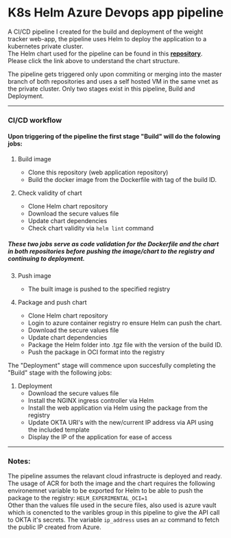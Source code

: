 # K8s Helm Azure Devops app pipeline

A CI/CD pipeline I created for the build and deployment of the weight tracker web-app, the pipeline uses Helm to deploy the application to a kubernetes private cluster.<br>
The Helm chart used for the pipeline can be found in this **<a href="https://github.com/sincros121/NodsJS-web-app-with-Kubernetes-and-Helm.git" title="">repository</a>**.<br>
Please click the link above to understand the chart structure.<br>

The pipeline gets triggered only upon commiting or merging into the master branch of both repositories and uses a self hosted VM in the same vnet as the private cluster.
Only two stages exist in this pipeline, Build and Deployment.

---

### CI/CD workflow
#### Upon triggering of the pipeline the first stage "Build" will do the folowing jobs:

1. Build image
    - Clone this repository (web application repository)
    - Build the docker image from the Dockerfile with tag of the build ID.

2. Check validity of chart
    - Clone Helm chart repository
    - Download the secure values file
    - Update chart dependencies
    - Check chart validity via `helm lint` command

##### These two jobs serve as code validation for the Dockerfile and the chart in both repositories before pushing the image/chart to the registry and continuing to deployment. <br>

3. Push image
    - The built image is pushed to the specified registry

4. Package and push chart
    - Clone Helm chart repository
    - Login to azure container registry ro ensure Helm can push the chart.
    - Download the secure values file
    - Update chart dependencies
    - Package the Helm folder into .tgz file with the version of the build ID.
    - Push the package in OCI format into the registry


The "Deployment" stage will commence upon succesfully completing the "Build" stage with the following jobs:

1. Deployment
    - Download the secure values file
    - Install the NGINX ingress controller via Helm
    - Install the web application via Helm using the package from the registry
    - Update OKTA URI's with the new/current IP address via API using the included template
    - Display the IP of the application for ease of access

---

### Notes:

The pipeline assumes the relavant cloud infrastructe is deployed and ready.<br>
The usage of ACR for both the image and the chart requires the following environemnet variable to be exported for Helm to be able to push the package to the registry: `HELM_EXPERIMENTAL_OCI=1` <br>
Other than the values file used in the secure files, also used is azure vault which is conencted to the varibles group in this pipeline to give the API call to OKTA it's secrets.
The variable `ip_address` uses an `az` command to fetch the public IP created from Azure.



